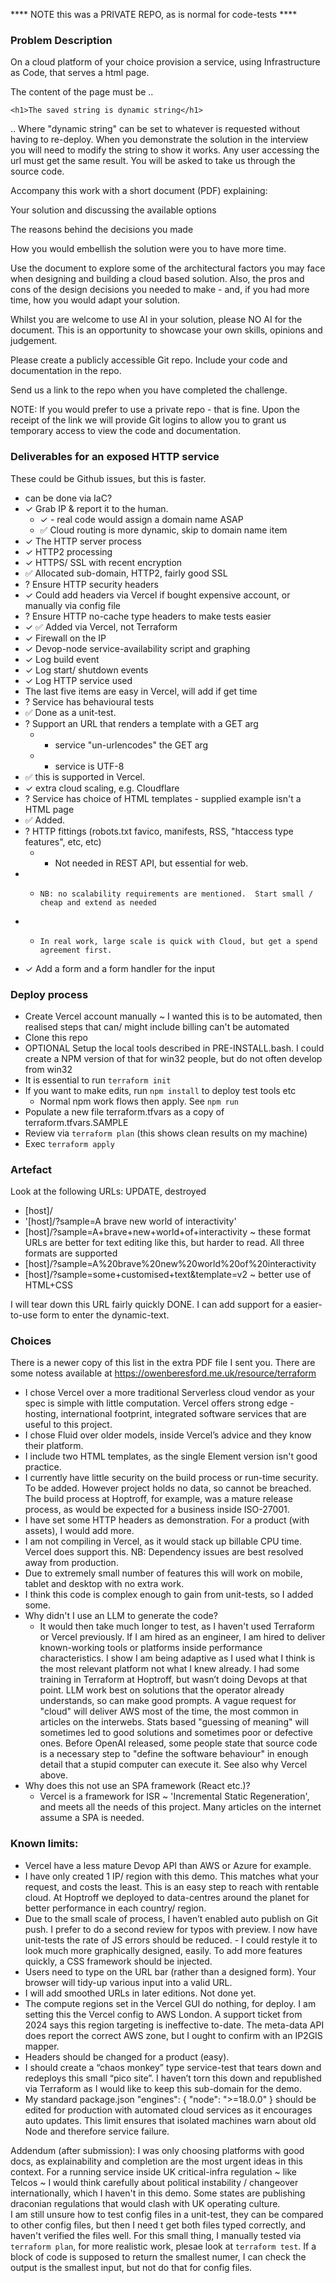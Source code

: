 **** NOTE this was a PRIVATE REPO, as is normal for code-tests ****

### Problem Description

On a cloud platform of your choice provision a service, using Infrastructure as Code, that serves a html page.

The content of the page must be ..

    <h1>The saved string is dynamic string</h1>

.. Where "dynamic string" can be set to whatever is requested without having to re-deploy. When you demonstrate the solution in the interview you will need to modify the string to show it works. Any user accessing the url must get the same result. You will be asked to take us through the source code.

Accompany this work with a short document (PDF) explaining:

Your solution and discussing the available options

The reasons behind the decisions you made

How you would embellish the solution were you to have more time.

Use the document to explore some of the architectural factors you may face when designing and building a cloud based solution. Also, the pros and cons of the design decisions you needed to make - and, if you had more time, how you would adapt your solution.

Whilst you are welcome to use AI in your solution, please NO AI for the document. This is an opportunity to showcase your own skills, opinions and judgement.

Please create a publicly accessible Git repo. Include your code and documentation in the repo.

Send us a link to the repo when you have completed the challenge.

NOTE: If you would prefer to use a private repo - that is fine. Upon the receipt of the link we will provide Git logins to allow you to grant us temporary access to view the code and documentation.


### Deliverables for an exposed HTTP service

These could be Github issues, but this is faster.

- can be done via IaC?
- ✓ Grab IP & report it to the human.
  - ✓ - real code would assign a domain name ASAP
  - ✅ Cloud routing is more dynamic, skip to domain name item
- ✓ The HTTP server process
- ✓ HTTP2 processing
- ✓ HTTPS/ SSL with recent encryption
- ✅ Allocated sub-domain, HTTP2, fairly good SSL
- ? Ensure HTTP security headers
- ✓ Could add headers via Vercel if bought expensive account, or manually via config file
- ? Ensure HTTP no-cache type headers to make tests easier
- ✓ ✅ Added via Vercel, not Terraform
- ✓ Firewall on the IP
- ✓ Devop-node service-availability script and graphing
- ✓ Log build event
- ✓ Log start/ shutdown events
- ✓ Log HTTP service used
- The last five items are easy in Vercel, will add if get time
- ? Service has behavioural tests
- ✅ Done as a unit-test.
- ? Support an URL that renders a template with a GET arg
  - - service "un-urlencodes" the GET arg
  - - service is UTF-8
- ✅ this is supported in Vercel.
- ✓ extra cloud scaling, e.g. Cloudflare
- ? Service has choice of HTML templates - supplied example isn't a HTML page
- ✅ Added.
- ? HTTP fittings (robots.txt favico, manifests, RSS, "htaccess type features", etc, etc)
  - - Not needed in REST API, but essential for web.
- -     NB: no scalability requirements are mentioned.  Start small / cheap and extend as needed
- -     In real work, large scale is quick with Cloud, but get a spend agreement first.
- ✓ Add a form and a form handler for the input


### Deploy process

- Create Vercel account manually ~ I wanted this is to be automated, then realised steps that can/ might include billing can't be automated
- Clone this repo
- OPTIONAL Setup the local tools described in PRE-INSTALL.bash. I could create a NPM version of that for win32 people, but do not often develop from win32
- It is essential to run `terraform init`
- If you want to make edits, run `npm install` to deploy test tools etc
   - Normal npm work flows then apply.  See ` npm run ` 
- Populate a new file terraform.tfvars as a copy of terraform.tfvars.SAMPLE
- Review via `terraform plan` (this shows clean results on my machine)
- Exec `terraform apply`


### Artefact

Look at the following URLs:  UPDATE, destroyed

- [host]/
- '[host]/?sample=A brave new world of interactivity'
- [host]/?sample=A+brave+new+world+of+interactivity ~ these format URLs are better for text editing like this, but harder to read. All three formats are supported
- [host]/?sample=A%20brave%20new%20world%20of%20interactivity
- [host]/?sample=some+customised+text&template=v2 ~ better use of HTML+CSS

I will tear down this URL fairly quickly DONE. I can add support for a easier-to-use form to enter the dynamic-text.


### Choices

There is a newer copy of this list in the extra PDF file I sent you.   There are some notess available at https://owenberesford.me.uk/resource/terraform

- I chose Vercel over a more traditional Serverless cloud vendor as your spec is simple with little computation. Vercel offers strong edge -hosting, international footprint, integrated software services that are useful to this project.
- I chose Fluid over older models, inside Vercel’s advice and they know their platform.
- I include two HTML templates, as the single Element version isn't good practice.
- I currently have little security on the build process or run-time security. To be added. However project holds no data, so cannot be breached. The build process at Hoptroff, for example, was a mature release process, as would be expected for a business inside ISO-27001.
- I have set some HTTP headers as demonstration. For a product (with assets), I would add more.
- I am not compiling in Vercel, as it would stack up billable CPU time. Vercel does support this.
NB: Dependency issues are best resolved away from production.
- Due to extremely small number of features this will work on mobile, tablet and desktop with no extra work.
- I think this code is complex enough to gain from unit-tests, so I added some.
- Why didn't I use an LLM to generate the code? 
   - It would then take much longer to test, as I haven't used Terraform or Vercel previously.    If I am hired as an engineer, I am hired to deliver known-working tools or platforms inside performance characteristics.    I show I am being adaptive as I used what I think is the most relevant platform not what I knew already.   I had some training in Terraform at Hoptroff, but wasn’t doing Devops at that point.   LLM work best on solutions that the operator already understands, so can make good prompts.    A vague request for "cloud" will deliver AWS most of the time, the most common in articles on the interwebs.   Stats based "guessing of meaning" will sometimes led to good solutions and sometimes poor or defective ones.   Before OpenAI released, some people state that source code is a necessary step to "define the software behaviour" in enough detail that a stupid computer can execute it.   See also why Vercel above.
- Why does this not use an SPA framework (React etc.)? 
   - Vercel is a framework for ISR ~ 'Incremental Static Regeneration', and meets all the needs of this project. Many articles on the internet assume a SPA is needed.

### Known limits:

- Vercel have a less mature Devop API than AWS or Azure for example.
- I have only created 1 IP/ region with this demo. This matches what your request, and costs the least. This is an easy step to reach with rentable cloud. At Hoptroff we deployed to data-centres around the planet for better performance in each country/ region.
- Due to the small scale of process, I haven’t enabled auto publish on Git push. I prefer to do a second review for typos with preview. I now have unit-tests the rate of JS errors should be reduced.  - I could restyle it to look much more graphically designed, easily. To add more features quickly, a CSS framework should be injected.
- Users need to type on the URL bar (rather than a designed form). Your browser will tidy-up various input into a valid URL.
- I will add smoothed URLs in later editions. Not done yet.
- The compute regions set in the Vercel GUI do nothing, for deploy. I am setting this the Vercel config to AWS London. A support ticket from 2024 says this region targeting is ineffective to-date. The meta-data API does report the correct AWS zone, but I ought to confirm with an IP2GIS mapper.
- Headers should be changed for a product (easy).
- I should create a “chaos monkey” type service-test that tears down and redeploys this small “pico site”. I haven’t torn this down and republished via Terraform as I would like to keep this sub-domain for the demo.
- My standard package.json "engines": { "node": ">=18.0.0" } should be edited for production with automated cloud services as it encourages auto updates. This limit ensures that isolated machines warn about old Node and therefore service failure.

Addendum (after submission): I was only choosing platforms with good docs, as explainability and completion are the most urgent ideas in this context.   For a running service inside UK critical-infra regulation ~ like Telcos ~ I would think carefully about political instability / changeover internationally, which I haven't in this demo.   Some states are publishing draconian regulations that would clash with UK operating culture.   
I am still unsure how to test config files in a unit-test, they can be compared to other config files, but then I need t get both files typed correctly, and haven't verified the files well.  For this small thing, I manually tested via `terraform plan`, for more realistic work, plesae look at `terraform test`.   If a block of code is supposed to return the smallest numer, I can check the output is the smallest input, but not do that for config files.  
